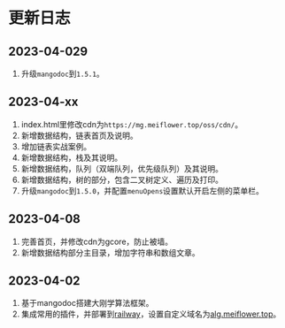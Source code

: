 # 更新日志

## 2023-04-029
1. 升级`mangodoc`到`1.5.1`。

## 2023-04-xx
1. index.html里修改cdn为`https://mg.meiflower.top/oss/cdn/`。
2. 新增数据结构，链表首页及说明。
3. 增加链表实战案例。
4. 新增数据结构，栈及其说明。
5. 新增数据结构，队列（双端队列，优先级队列）及其说明。
6. 新增数据结构，树的部分，包含二叉树定义、遍历及打印。
7. 升级`mangodoc`到`1.5.0`，并配置`menuOpens`设置默认开启左侧的菜单栏。

## 2023-04-08
1. 完善首页，并修改cdn为gcore，防止被墙。
2. 新增数据结构部分主目录，增加字符串和数组文章。

## 2023-04-02
1. 基于mangodoc搭建大刚学算法框架。
2. 集成常用的插件，并部署到[railway](https://railway.app/project/7655da15-e2e0-4334-aab8-44f7b3359402/service/a382a0c3-e53d-467e-8157-75af1446d267)，设置自定义域名为[alg.meiflower.top](alg.meiflower.top)。
